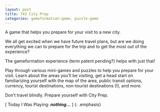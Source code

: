 ```yaml
---
layout: post
title: 743 City Prep
categories: gameformation-game, puzzle-game
---
```

A game that helps you prepare for your visit to a new city.

We all get excited when we have future travel plans, but are we doing everything we can to prepare for the trip and to get the most out of the experience?

The gameformation experience (term patent pending?) helps with just that!

Play through various mini-games and puzzles to help you prepare for your visit.  Learn about the areas you’ll be visiting, get a head start on familiarizing yourself with the map of the area, public transit options, currency, tourist destinations, non-tourist destinations (!), and more.

Don’t travel blindly.  Prepare yourself with City Prep.

[ Today I Was Playing: ***nothing...*** ]
{: .emphasis}